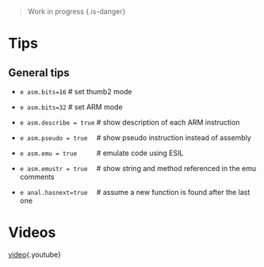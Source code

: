 <!-- TITLE: Arm -->

> Work in progress {.is-danger}
# Tips
## General tips
- `e asm.bits=16`  # set thumb2 mode

- `e asm.bits=32`  # set ARM mode
- `e asm.describe = true`   # show description of each ARM instruction
- `e asm.pseudo = true  `   # show pseudo instruction instead of assembly
- `e asm.emu = true     `   # emulate code using ESIL
- `e asm.emustr = true  `   # show string and method referenced in the emu comments
- `e anal.hasnext=true  `   # assume a new function is found after the last one
# Videos
[video](https://www.youtube.com/watch?v=oXSx0Qo2Upk){.youtube}